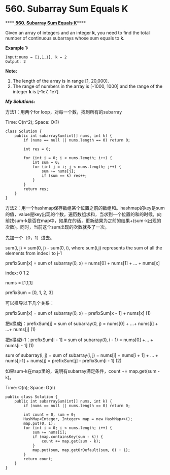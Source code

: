 # 560. Subarray Sum Equals K

\*\*\*\*[ **560. Subarray Sum Equals K**](https://leetcode.com/problems/subarray-sum-equals-k/description/)\*\*\*\*

Given an array of integers and an integer **k**, you need to find the total number of continuous subarrays whose sum equals to **k**.

**Example 1:**

```text
Input:nums = [1,1,1], k = 2
Output: 2
```

**Note:**

1. The length of the array is in range \[1, 20,000\].
2. The range of numbers in the array is \[-1000, 1000\] and the range of the integer **k** is \[-1e7, 1e7\].

_**My Solutions:**_

方法1：用两个for loop，对每一个数，找到所有的subarray

Time: O\(n^2\); Space: O\(1\)

```text
class Solution {
    public int subarraySum(int[] nums, int k) {
        if (nums == null || nums.length == 0) return 0;
        
        int res = 0;
        
        for (int i = 0; i < nums.length; i++) {
            int sum = 0;
            for (int j = i; j < nums.length; j++) {
                sum += nums[j];
                if (sum == k) res++;
            }
        }
        return res;
    }
}
```

方法2：用一个hashmap保存数组某个位置之前的数组和。hashmap的key是sum的值，value是key出现的个数。遍历数组求和，当求到一个位置的和的时候，向前找sum-k是否在map中，如果在的话，更新结果为之前的结果+\(sum-k出现的次数\)。同时，当前这个sum出现的次数就多了一次。

先加一个（0，1）进去。

sum\(i, j\) = sum\(0, j\) - sum\(0, i\), where sum\(i,j\) represents the sum of all the elements from index i to j-1

prefixSum\[x\] = sum of subarray\(0, x\) = nums\[0\] + nums\[1\] + ... + nums\[x\]

index:                0 1 2

nums =             \[1,1,1\]

prefixSum = \[0, 1, 2, 3\]

可以推导以下几个关系：

prefixSum\[x\] = sum of subarray\(0, x\) = prefixSum\[x - 1\] + nums\[x\] \(1\)

把x换成j：prefixSum\[j\] = sum of subarray\(0, j\) = nums\[0\] + ...+ nums\[i\] + ...+ nums\[j\] \(1\)

把x换成i-1：prefixSum\[i - 1\] = sum of subarray\(0, i - 1\) = nums\[0\] +... + nums\[i - 1\] \(1\)

sum of subarray\(i, j\) = sum of subarray\(i, j\) = nums\[i\] + nums\[i + 1\] + ... + nums\[j-1\] + nums\[j\] = prefixSum\[j\] - prefixSum\[i - 1\] \(2\)

如果sum-k在map里的，说明有subarray满足条件，count += map.get\(sum - k\)。

Time: O\(n\); Space: O\(n\)

```text
public class Solution {
    public int subarraySum(int[] nums, int k) {
        if (nums == null || nums.length == 0) return 0;
        
        int count = 0, sum = 0;
        HashMap<Integer, Integer> map = new HashMap<>();
        map.put(0, 1);
        for (int i = 0; i < nums.length; i++) {
            sum += nums[i];
            if (map.containsKey(sum - k)) {
                count += map.get(sum - k);
            }
            map.put(sum, map.getOrDefault(sum, 0) + 1);
        }
        return count;
    }
}
```

